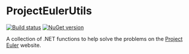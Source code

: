# ProjectEulerUtils

[![Build status](https://ci.appveyor.com/api/projects/status/qvcwq9814ro5aoui?svg=true)](https://ci.appveyor.com/project/eoinmullan/projecteulerutils) [![NuGet version](https://badge.fury.io/nu/ProjectEulerUtils.svg)](http://badge.fury.io/nu/ProjectEulerUtils)

A collection of .NET functions to help solve the problems on the [Project Euler](https://projecteuler.net/) website.
